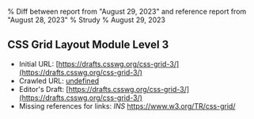 % Diff between report from "August 29, 2023" and reference report from "August 28, 2023"
% Strudy
% August 29, 2023

## CSS Grid Layout Module Level 3

- Initial URL: [https://drafts.csswg.org/css-grid-3/](https://drafts.csswg.org/css-grid-3/)
- Crawled URL: [undefined](undefined)
- Editor's Draft: [https://drafts.csswg.org/css-grid-3/](https://drafts.csswg.org/css-grid-3/)
- Missing references for links: *INS* https://www.w3.org/TR/css-grid/



